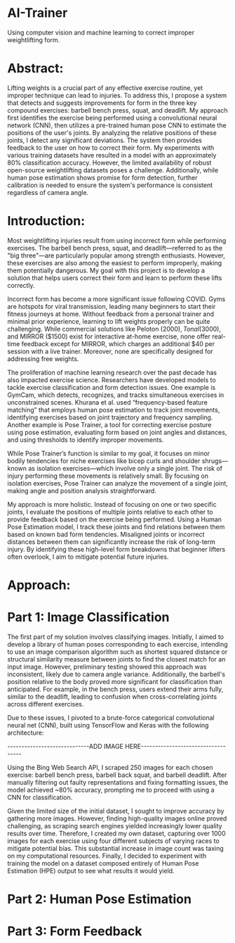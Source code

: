 # AI-Trainer

Using computer vision and machine learning to correct improper weightlifting form.

# Abstract:

Lifting weights is a crucial part of any effective exercise routine, yet improper technique can lead to injuries. To address this, I propose a system that detects and suggests improvements for form in the three key compound exercises: barbell bench press, squat, and deadlift. My approach first identifies the exercise being performed using a convolutional neural network (CNN), then utilizes a pre-trained human pose CNN to estimate the positions of the user's joints. By analyzing the relative positions of these joints, I detect any significant deviations. The system then provides feedback to the user on how to correct their form. My experiments with various training datasets have resulted in a model with an approximately 80% classification accuracy. However, the limited availability of robust open-source weightlifting datasets poses a challenge. Additionally, while human pose estimation shows promise for form detection, further calibration is needed to ensure the system's performance is consistent regardless of camera angle.

# Introduction:

Most weightlifting injuries result from using incorrect form while performing exercises. The barbell bench press, squat, and deadlift—referred to as the "big three"—are particularly popular among strength enthusiasts. However, these exercises are also among the easiest to perform improperly, making them potentially dangerous. My goal with this project is to develop a solution that helps users correct their form and learn to perform these lifts correctly.

Incorrect form has become a more significant issue following COVID. Gyms are hotspots for viral transmission, leading many beginners to start their fitness journeys at home. Without feedback from a personal trainer and minimal prior experience, learning to lift weights properly can be quite challenging. While commercial solutions like Peloton ($2000), Tonal ($3000), and MIRROR ($1500) exist for interactive at-home exercise, none offer real-time feedback except for MIRROR, which charges an additional $40 per session with a live trainer. Moreover, none are specifically designed for addressing free weights.

The proliferation of machine learning research over the past decade has also impacted exercise science. Researchers have developed models to tackle exercise classification and form detection issues. One example is GymCam, which detects, recognizes, and tracks simultaneous exercises in unconstrained scenes. Khurana et al. used “frequency-based feature matching” that employs human pose estimation to track joint movements, identifying exercises based on joint trajectory and frequency sampling. Another example is Pose Trainer, a tool for correcting exercise posture using pose estimation, evaluating form based on joint angles and distances, and using thresholds to identify improper movements.

While Pose Trainer’s function is similar to my goal, it focuses on minor bodily tendencies for niche exercises like bicep curls and shoulder shrugs—known as isolation exercises—which involve only a single joint. The risk of injury performing these movements is relatively small. By focusing on isolation exercises, Pose Trainer can analyze the movement of a single joint, making angle and position analysis straightforward.

My approach is more holistic. Instead of focusing on one or two specific joints, I evaluate the positions of multiple joints relative to each other to provide feedback based on the exercise being performed. Using a Human Pose Estimation model, I track these joints and find relations between them based on known bad form tendencies. Misaligned joints or incorrect distances between them can significantly increase the risk of long-term injury. By identifying these high-level form breakdowns that beginner lifters often overlook, I aim to mitigate potential future injuries.

# Approach:

# Part 1: Image Classification

The first part of my solution involves classifying images. Initially, I aimed to develop a library of human poses corresponding to each exercise, intending to use an image comparison algorithm such as shortest squared distance or structural similarity measure between joints to find the closest match for an input image. However, preliminary testing showed this approach was inconsistent, likely due to camera angle variance. Additionally, the barbell's position relative to the body proved more significant for classification than anticipated. For example, in the bench press, users extend their arms fully, similar to the deadlift, leading to confusion when cross-correlating joints across different exercises.

Due to these issues, I pivoted to a brute-force categorical convolutional neural net (CNN), built using TensorFlow and Keras with the following architecture:

-----------------------------ADD IMAGE HERE-----------------------------------

Using the Bing Web Search API, I scraped 250 images for each chosen exercise: barbell bench press, barbell back squat, and barbell deadlift. After manually filtering out faulty representations and fixing formatting issues, the model achieved ~80% accuracy, prompting me to proceed with using a CNN for classification.

Given the limited size of the initial dataset, I sought to improve accuracy by gathering more images. However, finding high-quality images online proved challenging, as scraping search engines yielded increasingly lower quality results over time. Therefore, I created my own dataset, capturing over 1000 images for each exercise using four different subjects of varying races to mitigate potential bias. This substantial increase in image count was taxing on my computational resources. Finally, I decided to experiment with training the model on a dataset composed entirely of Human Pose Estimation (HPE) output to see what results it would yield.

# Part 2: Human Pose Estimation

# Part 3: Form Feedback

